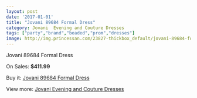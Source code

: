 ```yaml
---
layout: post
date: '2017-01-01'
title: "Jovani 89684 Formal Dress"
category: Jovani  Evening and Couture Dresses
tags: ["party","brand","beaded","prom","dresses"]
image: http://img.princessan.com/23827-thickbox_default/jovani-89684-formal-dress.jpg
---
```

Jovani 89684 Formal Dress

On Sales: **$411.99**
<a href="https://www.princessan.com/en/10905-jovani-89684-formal-dress.html"><amp-img layout="responsive" width="600" height="600" src="//img.princessan.com/23827-thickbox_default/jovani-89684-formal-dress.jpg" alt="Jovani 89684 Formal Dress 0" /></a>

Buy it: [Jovani 89684 Formal Dress](https://www.princessan.com/en/10905-jovani-89684-formal-dress.html "Jovani 89684 Formal Dress")

View more: [Jovani  Evening and Couture Dresses](https://www.princessan.com/en/83- "Jovani  Evening and Couture Dresses")